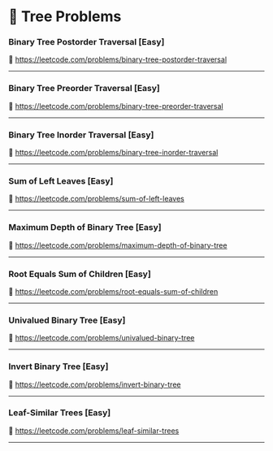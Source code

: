 # 🔗 Tree Problems

### Binary Tree Postorder Traversal [Easy]

🔗 https://leetcode.com/problems/binary-tree-postorder-traversal

---

### Binary Tree Preorder Traversal [Easy]

🔗 https://leetcode.com/problems/binary-tree-preorder-traversal

---

### Binary Tree Inorder Traversal [Easy]

🔗 https://leetcode.com/problems/binary-tree-inorder-traversal

---

### Sum of Left Leaves [Easy]

🔗 https://leetcode.com/problems/sum-of-left-leaves

---

### Maximum Depth of Binary Tree [Easy]

🔗 https://leetcode.com/problems/maximum-depth-of-binary-tree

---

### Root Equals Sum of Children [Easy]

🔗 https://leetcode.com/problems/root-equals-sum-of-children

---

### Univalued Binary Tree [Easy]

🔗 https://leetcode.com/problems/univalued-binary-tree

---

### Invert Binary Tree [Easy]

🔗 https://leetcode.com/problems/invert-binary-tree

---

### Leaf-Similar Trees [Easy]

🔗 https://leetcode.com/problems/leaf-similar-trees

---
